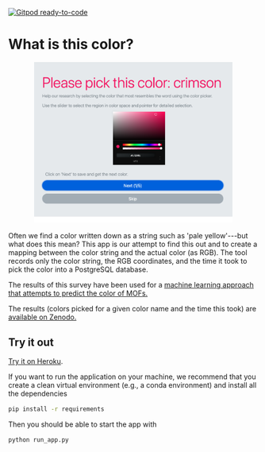 [![Gitpod ready-to-code](https://img.shields.io/badge/Gitpod-ready--to--code-blue?logo=gitpod)](https://gitpod.io/#https://github.com/kjappelbaum/colorjeopardy)

# What is this color?

<p style="text-align: center;">
<img src="screenshot_colorjeopardy.png" alt="drawing" width="400"/>
</p>

Often we find a color written down as a string such as 'pale yellow'---but what does this mean?
This app is our attempt to find this out and to create a mapping between the color string and the actual color (as RGB). The tool records only the color string, the RGB coordinates, and the time it took to pick the color into a PostgreSQL database.

The results of this survey have been used for a [machine learning approach that attempts to predict the color of MOFs.](https://chemrxiv.org/articles/preprint/A_Data-Driven_Perspective_on_the_Colours_of_Metal-Organic_Frameworks/13033217)

The results (colors picked for a given color name and the time this took) are [available on Zenodo.](https://zenodo.org/record/3831845)

## Try it out

[Try it on Heroku](https://colorjeopardy.herokuapp.com/).

If you want to run the application on your machine, we recommend that you create a clean virtual environment (e.g., a conda environment) and install all the dependencies

```bash
pip install -r requirements
```

Then you should be able to start the app with

```bash
python run_app.py
```
